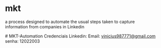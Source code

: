 # mkt

a process designed to automate the usual steps taken to capture information from companies in Linkedin

#   M K T - A u t o m a t i o n 
 
 Credenciais Linkedin: 
Email: vinicius987771@gmail.com
senha: 12022003
